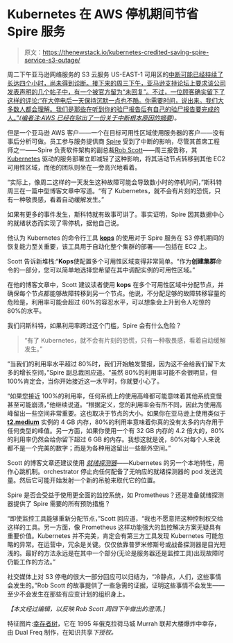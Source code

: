 # Kubernetes 在 AWS 停机期间节省 Spire 服务

> 原文：<https://thenewstack.io/kubernetes-credited-saving-spire-service-s3-outage/>

周二下午亚马逊网络服务的 S3 云服务 US-EAST-1 可用区的[中断可能已经持续了长达四个小时，尚未得到诊断。接下来的周三下午，亚马逊支持论坛上要求该公司发表声明的几个帖子中，有一个被官方留为“未回复”。不过，一位顾客确实留下了这样的评论:“在大停电后一天保持沉默一点也不酷。你需要时间，说出来。我们大多数人都会理解。我们是那些在听到你的验尸报告后有自己的验尸报告要完成的人。”*(编者注:AWS 已经在*](http://www.businessinsider.com/aws-outage-hurt-internet-retailers-except-amazon-2017-3)*[贴出了一份关于中断根本原因的摘要](https://aws.amazon.com/message/41926/))。*

但是一个亚马逊 AWS 客户——一个在目标可用性区域使用服务器的客户——没有事后分析可做。员工参与服务提供商 [Spire](https://spire.me/) 受到了中断的影响，尽管其首席工程师之一——Spire 负责软件架构的副总裁[Rob Scott](https://www.linkedin.com/in/robertjscott1/)——周三报告称，其 [Kubernetes](/category/kubernetes/) 驱动的服务部署立即减轻了这种影响，将其活动节点转移到其他 EC2 可用性区域，而他的团队则坐在一旁高兴地看着。

“实际上，像周二这样的一天发生这种故障可能会导致数小时的停机时间，”斯科特周三在一篇中型博客文章中写道。“有了 Kubernetes，就不会有片刻的恐慌，只有一种敬畏感，看着自动缓解发生。”

如果有更多的事件发生，斯科特就有故事可讲了。事实证明，Spire 因其数据中心的就绪状态而实现了零停机，据他自己说。

他认为 Kubernetes 的命令行工具 [**kops**](https://github.com/kubernetes/kops) 的使用对于 Spire 服务在 S3 停机期间的恢复能力至关重要，该工具用于自动化整个集群的部署——包括在 EC2 上。

Scott 告诉新堆栈:“**Kops**使配置多个可用性区域变得非常简单。“作为**创建集群**命令的一部分，您可以简单地选择您希望在其中调配实例的可用性区域。”

在他的博客文章中，Scott 建议读者使用 **kops** 在多个可用性区域中分配节点，并确保每个节点都能够故障转移到另一个节点。他说，不分配足够的故障转移容量的危险是，利用率可能会超过 60%的容忍水平，可以想象会上升到令人吃惊的 80%的水平。

我们问斯科特，如果利用率跨过这个门槛，Spire 会有什么危险？

> “有了 Kubernetes，就不会有片刻的恐慌，只有一种敬畏感，看着自动缓解发生。”

“当我们的利用率水平超过 80%时，我们开始触发警报，因为这不会给我们留下太多的增长空间，”Spire 副总裁回应道。“虽然 80%的利用率可能不会很明显，但 100%肯定会，当你开始接近这一水平时，你就要小心了。

“如果您接近 100%的利用率，任何系统上的使用高峰都可能意味着其他系统变慢甚至可能崩溃，”他继续说道。“根据定义，您的利用率会有所不同，因此为使用高峰留出一些空间非常重要。这也取决于节点的大小。如果你在亚马逊上使用类似于 [**t2.medium**](https://aws.amazon.com/ec2/instance-types/) 实例的 4 GB 内存，80%的利用率意味着你真的没有太多的内存用于任何类型的峰值。另一方面，如果你使用一个有 32 GB 内存的 4.2 倍大的，80%的利用率仍然会给你留下超过 6 GB 的内存。我想这就是说，80%对每个人来说都不是一个完美的数字；而是为各种用途留出一些额外空间。”

Scott 的博客文章还建议使用 [*就绪探测器*](https://www.ianlewis.org/en/using-kubernetes-health-checks)——Kubernetes 的另一个本地特性，用作心跳机制。orchestrator 停止向任何配备了无响应的就绪探测器的 pod 发送流量。然后它可能开始发射一个新的吊舱来取代它的位置。

Spire 是否会受益于使用更全面的监控系统，如 Prometheus？还是准备就绪探测器提供了 Spire 需要的所有预防措施？

“即使监控工具能够重新分配节点，”Scott 回应道，“我也不愿意把这种控制权交给这样的工具。另一方面，像 Prometheus 这样功能强大的监控解决方案无疑具有重要价值。Kubernetes 并不完美，肯定会有第三方工具发现 Kubernetes 可能忽略的异常。在运营中，冗余是关键。仅仅依靠普罗米修斯号或战备探测器是目光短浅的。最好的方法永远是在其中一个部分(无论是服务器还是监控工具)出现故障时仍能工作的方法。”

社交媒体上对 S3 停电的很大一部分回应可以归结为，“冷静点，人们，这些事情会发生的。”Rob Scott 的故事提供了一些急需的证据，证明这些事情不会发生——至少不会发生在那些有应变计划的组织身上。

*【本文经过编辑，以反映 Rob Scott 周四下午做出的澄清。]*

特征图片:[幸存者树](https://commons.wikimedia.org/wiki/File:Oklahoma_City_National_Memorial_4878.jpg)，它在 1995 年俄克拉荷马城 Murrah 联邦大楼爆炸中幸存，由 Dual Freq 制作，在知识共享*下授权。*

<svg xmlns:xlink="http://www.w3.org/1999/xlink" viewBox="0 0 68 31" version="1.1"><title>Group</title> <desc>Created with Sketch.</desc></svg>